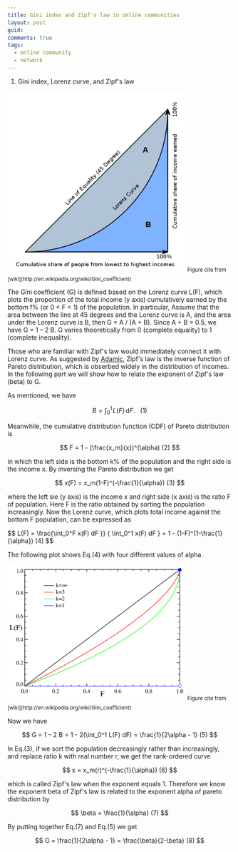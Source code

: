```yaml
---
title: Gini index and Zipf's law in online communities
layout: post
guid:
comments: true
tags:
  - online community
  - network
---
```


1. Gini index, Lorenz curve, and Zipf's law

<img src="/media/files/2014-04-29-Gini-index-and-zipf's-law-in-online-communities/gini.png" height="400px" width="400px" />
<sub>Figure cite from [wiki](http://en.wikipedia.org/wiki/Gini_coefficient)</sub>

The Gini coefficient (G) is defined based on the Lorenz curve L(F), which plots the proportion of the total income (y axis) cumulatively earned by the bottom f% (or 0 < F < 1) of the population. In particular, Assume that the area between the line at 45 degrees and the Lorenz curve is A, and the area under the Lorenz curve is B, then G =  A / (A + B). Since A + B = 0.5, we have G = 1 – 2 B. G varies theoretically from 0 (complete equality) to 1 (complete inequality). 

Those who are familiar with Zipf's law would immediately connect it with Lorenz curve. As suggested by [Adamic](http://www.hpl.hp.com/research/idl/papers/ranking/ranking.html), Zipf's law is the inverse function of Pareto distribution, which is obserbed widely in the distribution of incomes. In the following part we will show how to relate the exponent of Zipf's law (beta) to G. 

As mentioned, we have

$$
B = \int_0^1 \! L(F) \, \mathrm{d}F. \,\,\,\,\,  (1)
$$

Meanwhile, the cumulative distribution function (CDF) of Pareto distribution is

$$
F = 1 - (\frac{x_m}{x})^(\alpha)   (2)
$$

in which the left side is the bottom k% of the population and the right side is the income x. By inversing the Pareto distribution we get 

$$
x(F) = x_m(1-F)^(-\frac{1}{\alpha})    (3)
$$

where the left sie (y axis) is the income x and right side (x axis) is the ratio F of population. 
Here F is the ratio obtained by sorting the population increasingly. Now the Lorenz curve, which plots total income against the bottom F population, can be expressed as

$$
L(F) = \frac{\int_0^F x(F) dF }} { \int_0^1 x(F) dF } = 1 - (1-F)^(1-\frac{1}{\alpha})  (4)
$$

The following plot shows Eq.(4) with four different values of alpha.  

<img src="/media/files/2014-04-29-Gini-index-and-zipf's-law-in-online-communities/pareto_Lorenz.png" height="300px" width="400px" />
<sub>Figure cite from [wiki](http://en.wikipedia.org/wiki/Gini_coefficient)</sub>

Now we have 

$$
G = 1 – 2 B = 1 - 2(\int_0^1 L(F) dF) = \frac{1}{2\alpha - 1}  (5)
$$


In Eq.(3), if we sort the population decreasingly rather than increasingly, and replace ratio k with real number r, we get the rank-ordered curve

$$
x = x_m(r)^(-\frac{1}{\alpha})   (6)
$$

which is called Zipf's law when the exponent equals 1. Therefore we know the exponent beta of Zipf's law is related to the exponent alpha of pareto distribution by 

$$
\beta = \frac{1}{\alpha}     (7)
$$

By putting together Eq.(7) and Eq.(5) we get 

$$
G = \frac{1}{2\alpha - 1} = \frac{\beta}{2-\beta}   (8)
$$

